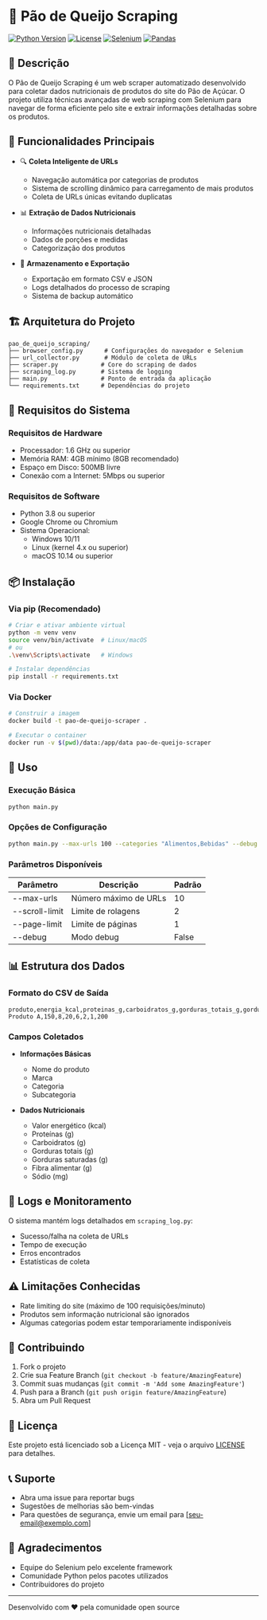 # 🛒 Pão de Queijo Scraping

[![Python Version](https://img.shields.io/badge/python-3.8%2B-blue.svg)](https://www.python.org/downloads/)
[![License](https://img.shields.io/badge/license-MIT-green.svg)](LICENSE)
[![Selenium](https://img.shields.io/badge/selenium-4.0%2B-orange.svg)](https://www.selenium.dev/)
[![Pandas](https://img.shields.io/badge/pandas-latest-blue.svg)](https://pandas.pydata.org/)

## 📝 Descrição

O Pão de Queijo Scraping é um web scraper automatizado desenvolvido para coletar dados nutricionais de produtos do site do Pão de Açúcar. O projeto utiliza técnicas avançadas de web scraping com Selenium para navegar de forma eficiente pelo site e extrair informações detalhadas sobre os produtos.

## 🌟 Funcionalidades Principais

- 🔍 **Coleta Inteligente de URLs**
  - Navegação automática por categorias de produtos
  - Sistema de scrolling dinâmico para carregamento de mais produtos
  - Coleta de URLs únicas evitando duplicatas

- 📊 **Extração de Dados Nutricionais**
  - Informações nutricionais detalhadas
  - Dados de porções e medidas
  - Categorização dos produtos

- 💾 **Armazenamento e Exportação**
  - Exportação em formato CSV e JSON
  - Logs detalhados do processo de scraping
  - Sistema de backup automático

## 🏗️ Arquitetura do Projeto

```
pao_de_queijo_scraping/
├── browser_config.py      # Configurações do navegador e Selenium
├── url_collector.py       # Módulo de coleta de URLs
├── scraper.py            # Core do scraping de dados
├── scraping_log.py       # Sistema de logging
├── main.py               # Ponto de entrada da aplicação
└── requirements.txt      # Dependências do projeto
```

## 🔧 Requisitos do Sistema

### Requisitos de Hardware
- Processador: 1.6 GHz ou superior
- Memória RAM: 4GB mínimo (8GB recomendado)
- Espaço em Disco: 500MB livre
- Conexão com a Internet: 5Mbps ou superior

### Requisitos de Software
- Python 3.8 ou superior
- Google Chrome ou Chromium
- Sistema Operacional:
  - Windows 10/11
  - Linux (kernel 4.x ou superior)
  - macOS 10.14 ou superior

## 📦 Instalação

### Via pip (Recomendado)

```bash
# Criar e ativar ambiente virtual
python -m venv venv
source venv/bin/activate  # Linux/macOS
# ou
.\venv\Scripts\activate   # Windows

# Instalar dependências
pip install -r requirements.txt
```

### Via Docker

```bash
# Construir a imagem
docker build -t pao-de-queijo-scraper .

# Executar o container
docker run -v $(pwd)/data:/app/data pao-de-queijo-scraper
```

## 🚀 Uso

### Execução Básica

```bash
python main.py
```

### Opções de Configuração

```bash
python main.py --max-urls 100 --categories "Alimentos,Bebidas" --debug
```

### Parâmetros Disponíveis

| Parâmetro | Descrição | Padrão |
|-----------|-----------|--------|
| --max-urls | Número máximo de URLs | 10 |
| --scroll-limit | Limite de rolagens | 2 |
| --page-limit | Limite de páginas | 1 |
| --debug | Modo debug | False |

## 📊 Estrutura dos Dados

### Formato do CSV de Saída

```csv
produto,energia_kcal,proteinas_g,carboidratos_g,gorduras_totais_g,gorduras_saturadas_g,fibra_alimentar_g,sodio_mg
Produto A,150,8,20,6,2,1,200
```

### Campos Coletados

- **Informações Básicas**
  - Nome do produto
  - Marca
  - Categoria
  - Subcategoria

- **Dados Nutricionais**
  - Valor energético (kcal)
  - Proteínas (g)
  - Carboidratos (g)
  - Gorduras totais (g)
  - Gorduras saturadas (g)
  - Fibra alimentar (g)
  - Sódio (mg)

## 📝 Logs e Monitoramento

O sistema mantém logs detalhados em `scraping_log.py`:
- Sucesso/falha na coleta de URLs
- Tempo de execução
- Erros encontrados
- Estatísticas de coleta

## ⚠️ Limitações Conhecidas

- Rate limiting do site (máximo de 100 requisições/minuto)
- Produtos sem informação nutricional são ignorados
- Algumas categorias podem estar temporariamente indisponíveis

## 🤝 Contribuindo

1. Fork o projeto
2. Crie sua Feature Branch (`git checkout -b feature/AmazingFeature`)
3. Commit suas mudanças (`git commit -m 'Add some AmazingFeature'`)
4. Push para a Branch (`git push origin feature/AmazingFeature`)
5. Abra um Pull Request

## 📜 Licença

Este projeto está licenciado sob a Licença MIT - veja o arquivo [LICENSE](LICENSE) para detalhes.

## 📞 Suporte

- Abra uma issue para reportar bugs
- Sugestões de melhorias são bem-vindas
- Para questões de segurança, envie um email para [seu-email@exemplo.com]

## 🙏 Agradecimentos

- Equipe do Selenium pelo excelente framework
- Comunidade Python pelos pacotes utilizados
- Contribuidores do projeto

---
Desenvolvido com ❤️ pela comunidade open source
